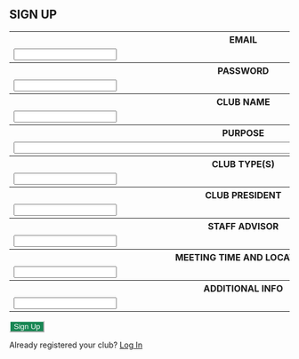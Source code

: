 <html>
    <head>
        <style>
            .btn-custom {
                color: #fff;
                background-color: #198754;
                border-color: #ffffff;
            }
            .btn-custom:hover, .btn-custom:focus, .btn-custom:active, .btn-custom.active, .open>.dropdown-toggle.btn-custom {
                color: #fff;
                background-color: #157347;
                border-color: #ffffff;
            }
        </style>
    </head>
    <body>
        <div class="bg-success w-50 mx-auto m-5">
            <h2 class="text-light mx-5 pt-5">SIGN UP</h2>
            <form>
                <table class="table-responsive mx-5">
                    <!-- 'email' is mapped to 'username' for Spring Security -->
                    <tr><th><label for="username">EMAIL</label></th></tr>
                    <tr><td><input type="email" id="username" name="username" size="20" required></td></tr>
                    <tr><th><label for="password">PASSWORD</label></th></tr>
                    <tr><td><input type="password" id="password" name="password" size="20" required></td></tr>
                    <tr><th><label for="name">CLUB NAME</label></th></tr>
                    <tr><td><input type="text" id="name" name="name" size="20" required></td></tr>
                    <tr><th><label for="purpose">PURPOSE</label></th></tr>
                    <tr><td><input type="text" id="purpose" name="purpose" size="100" required></td></tr>
                    <tr><th><label for="types">CLUB TYPE(S)</label></th></tr>
                    <tr><td><input type="text" id="types" name="types" size="20" required></td></tr>
                    <tr><th><label for="president">CLUB PRESIDENT</label></th></tr>
                    <tr><td><input type="text" id="president" name="president" size="20" required></td></tr>
                    <tr><th><label for="advisor">STAFF ADVISOR</label></th></tr>
                    <tr><td><input type="text" id="advisor" name="advisor" size="20" required></td></tr>
                    <tr><th><label for="meeting">MEETING TIME AND LOCATION</label></th></tr>
                    <tr><td><input type="text" id="meeting" name="meeting" size="20" required></td></tr>
                    <tr><th><label for="info">ADDITIONAL INFO</label></th></tr>
                    <tr><td><input type="text" id="info" name="info" size="20"></td></tr>
                </table>
                <button class="btn btn-custom text-nowrap text-light my-3 mx-5" type="submit">Sign Up</button>
            </form>
            <div class="text-light mx-5 pb-3">
                <p class="login">Already registered your club? <a class="text-light" href="{{ site.baseurl }}/login">Log In</a></p>
            </div>
        </div>
    </body>
</html>